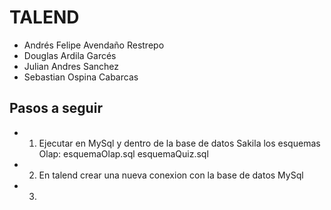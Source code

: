 # TALEND
- Andrés Felipe Avendaño Restrepo
- Douglas Ardila Garcés
- Julian Andres Sanchez
- Sebastian Ospina Cabarcas
## Pasos a seguir
- 1. Ejecutar en MySql y dentro de la base de datos Sakila los esquemas Olap: esquemaOlap.sql esquemaQuiz.sql
- 2. En talend crear una nueva conexion con la base de datos MySql
- 3. 
